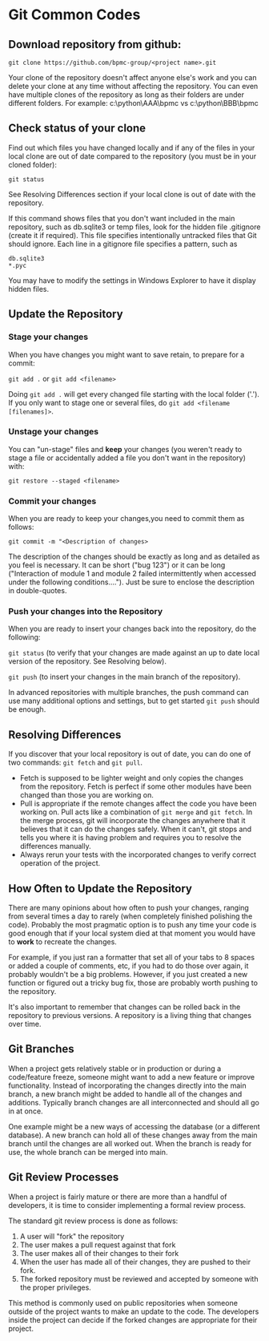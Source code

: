 # Git Common Codes

## Download repository from github:

    git clone https://github.com/bpmc-group/<project name>.git

Your clone of the repository doesn't affect anyone else's work and you can delete your clone at any time without affecting the repository. You can even have multiple clones of the repository as long as their folders are under different folders. For example: c:\python\AAA\bpmc vs c:\python\BBB\bpmc 

## Check status of your clone
Find out which files you have changed locally and if any of the files in your local clone are out of date compared to the repository (you must be in your cloned folder):

    git status

See Resolving Differences section if your local clone is out of date with the repository.

If this command shows files that you don't want included in the main repository, such as db.sqlite3 or temp files, look for the hidden file .gitignore (create it if required). This file specifies intentionally untracked files that Git should ignore. Each line in a gitignore file specifies a pattern, such as 

    db.sqlite3
    *.pyc 

You may have to modify the settings in Windows Explorer to have it display hidden files.

## Update the Repository

### Stage your changes
When you have changes you might want to save retain, to prepare for a commit:

`git add .` or `git add <filename>`

Doing `git add .` will get every changed file starting with the local folder ('.'). If you only want to stage one or several files, do `git add <filename [filenames]>`.

### Unstage your changes

You can "un-stage" files and **keep** your changes (you weren't ready to stage a file or accidentally added a file you don't want in the repository) with:

    git restore --staged <filename>

### Commit your changes
When you are ready to keep your changes,you need to commit them as follows:

`git commit -m "<Description of changes>`

The description of the changes should be exactly as long and as detailed as you feel is necessary. It can be short ("bug 123") or it can be long ("Interaction of module 1 and module 2 failed intermittently when accessed under the following conditions...."). Just be sure to enclose the description in double-quotes.

### Push your changes into the Repository
When you are ready to insert your changes back into the repository, do the following:

`git status`   (to verify that your changes are made against an up to date local version of the repository. See Resolving below).

`git push`   (to insert your changes in the main branch of the repository).

In advanced repositories with multiple branches, the push command can use many additional options and settings, but to get started `git push` should be enough.

## Resolving Differences
If you discover that your local repository is out of date, you can do one of two commands: `git fetch` and `git pull`. 

*   Fetch is supposed to be lighter weight and only copies the changes from the repository. Fetch is perfect if some other modules have been changed than those you are working on.
*   Pull is appropriate if the remote changes affect the code you have been working on. Pull acts like a combination of `git merge` and `git fetch`. In the merge process, git will incorporate the changes anywhere that it believes that it can do the changes safely. When it can't, git stops and tells you where it is having problem and requires you to resolve the differences manually.
*   Always rerun your tests with the incorporated changes to verify correct operation of the project.

## How Often to Update the Repository
There are many opinions about how often to push your changes, ranging from several times a day to rarely (when completely finished polishing the code). Probably the most pragmatic option is to push any time your code is good enough that if your local system died at that moment you would have to **work** to recreate the changes. 

For example, if you just ran a formatter that set all of your tabs to 8 spaces or added a couple of comments, etc, if you had to do those over again, it probably wouldn't be a big problems. However, if you just created a new function or figured out a tricky bug fix, those are probably worth pushing to the repository.

It's also important to remember that changes can be rolled back in the repository to previous versions. A repository is a living thing that changes over time.

## Git Branches
When a project gets relatively stable or in production or during a code/feature freeze, someone might want to add a new feature or improve functionality. Instead of incorporating the changes directly into the main branch, a new branch might be added to handle all of the changes and additions. Typically branch changes are all interconnected and should all go in at once.

One example might be a new ways of accessing the database (or a different database). A new branch can hold all of these changes away from the main branch until the changes are all worked out. When the branch is ready for use, the whole branch can be merged into main.

## Git Review Processes
When a project is fairly mature or there are more than a handful of developers, it is time to consider implementing a formal review process. 

The standard git review process is done as follows: 

1.  A user will "fork" the repository 
2.  The user makes a pull request against that fork
3.  The user makes all of their changes to their fork
4.  When the user has made all of their changes, they are pushed to their fork.
1.  The forked repository must be reviewed and accepted by someone with the proper privileges. 

This method is commonly used on public repositories when someone outside of the project wants to make an update to the code. The developers inside the project can decide if the forked changes are appropriate for their project.